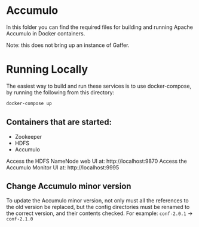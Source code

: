 Accumulo
================
In this folder you can find the required files for building and running Apache Accumulo in Docker containers.

Note: this does not bring up an instance of Gaffer.

# Running Locally

The easiest way to build and run these services is to use docker-compose, by running the following from this directory:
```bash
docker-compose up
```

## Containers that are started:
* Zookeeper
* HDFS
* Accumulo

Access the HDFS NameNode web UI at: http://localhost:9870
Access the Accumulo Monitor UI at: http://localhost:9995

## Change Accumulo minor version
To update the Accumulo minor version, not only must all the references to the old version be replaced, but the config
directories must be renamed to the correct version, and their contents checked. For example: `conf-2.0.1` -> `conf-2.1.0`
